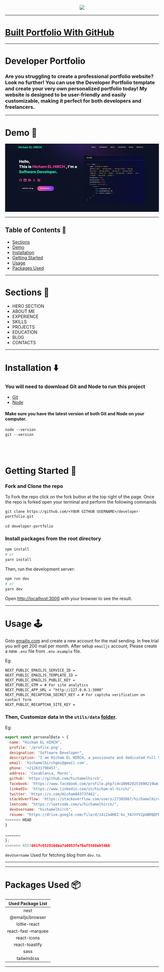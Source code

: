 <p align="center" width="100%">
    <img height="100" src="https://github.com/hichamelhirch/developer-portfolio/assets/77630868/c0064908-cd5f-4751-a77c-eba90a62b55c">
</p>

---
# [Built Portfolio With GitHub ](https://github.com/hichamelhirch/developer-portfolio)

---

# Developer Portfolio

### Are you struggling to create a professional portfolio website? Look no further! You can use the Developer Portfolio template and create your very own personalized portfolio today! My website is designed to be user-friendly and easily customizable, making it perfect for both developers and freelancers.

---

# Demo :movie_camera:

![](./public/image/screen.png)


---

## Table of Contents :scroll:

- [Sections](#sections-bookmark)
- [Demo](#demo-movie_camera)
- [Installation](#installation-arrow_down)
- [Getting Started](#getting-started-dart)
- [Usage](#usage-joystick)
- [Packages Used](#packages-used-package)

---

# Sections :bookmark:

- HERO SECTION
- ABOUT ME
- EXPERIENCE
- SKILLS
- PROJECTS
- EDUCATION
- BLOG
- CONTACTS

---

# Installation :arrow_down:

### You will need to download Git and Node to run this project

- [Git](https://git-scm.com/downloads)
- [Node](https://nodejs.org/en/download/)

#### Make sure you have the latest version of both Git and Node on your computer.

```
node --version
git --version
```

## <br />

# Getting Started :dart:

### Fork and Clone the repo

To Fork the repo click on the fork button at the top right of the page. Once the repo is forked open your terminal and perform the following commands

```
git clone https://github.com/<YOUR GITHUB USERNAME>/developer-portfolio.git

cd developer-portfolio
```

### Install packages from the root directory

```bash
npm install
# or
yarn install
```

Then, run the development server:

```bash
npm run dev
# or
yarn dev
```

Open [http://localhost:3000](http://localhost:3000) with your browser to see the result.

---

# Usage :joystick:

Goto [emailjs.com](https://www.emailjs.com/) and create a new account for the mail sending. In free trial you will get 200 mail per month. After setup `emailjs` account, Please create a new `.env` file from `.env.example` file.

Eg:

```env
NEXT_PUBLIC_EMAILJS_SERVICE_ID =
NEXT_PUBLIC_EMAILJS_TEMPLATE_ID =
NEXT_PUBLIC_EMAILJS_PUBLIC_KEY =
NEXT_PUBLIC_GTM = # For site analytics
NEXT_PUBLIC_APP_URL = "http://127.0.0.1:3000"
NEXT_PUBLIC_RECAPTCHA_SECRET_KEY = # For captcha verification on contact form
NEXT_PUBLIC_RECAPTCHA_SITE_KEY =
```

### Then, Customize data in the `utils/data` [folder](https://github.com/hichamelhirch/developer-portfolio/tree/main/utils/data).

Eg:

```javascript
export const personalData = {
  name: "Hicham EL HIRCH",
  profile: '/profile.png',
  designation: "Software Developer",
  description: "I am Hicham EL HIRCH, a passionate and dedicated Full Stack Developer specializing in Java-based technologies. I excel in both front-end development using Angular and React, and back-end services with Spring Boot. I’m always eager to explore new technologies, continuously improving my skills and solving complex challenges. Open to any opportunities that align with my experience and drive for innovation.",
  email: 'hichamelhirchgmi@gmail.com',
  phone: '+212631790457',
  address: 'Casablanca, Maroc',
  github: 'https://github.com/hichamelhirch',
  facebook: 'https://www.facebook.com/profile.php?id=100020253690219&mibextid=ZbWKwL',
  linkedIn: 'https://www.linkedin.com/in/hicham-el-hirch/',
  twitter: 'https://x.com/Hicham843737462',
  stackOverflow: 'https://stackoverflow.com/users/27385067/hichamelhirch',
  leetcode: "https://leetcode.com/u/hichamelhirch/",
  devUsername: "hichamelhirch",
  resume: "https://drive.google.com/file/d/14iZa4KKZ-kv_YA7nYV2pUBRQQFbRE5na/view?usp=sharingg"
<<<<<<< HEAD
}

=======
};
>>>>>>> 6557d41fc652816dea7a0053fe7baf5568eb54b6
```

`devUsername` Used for fetching blog from `dev.to`.

---

---

# Packages Used :package:

| Used Package List  |
| :----------------: |
|        next        |
|  @emailjs/browser  |
|    lottie-react    |
| react-fast-marquee |
|    react-icons     |
|   react-toastify   |
|        sass        |
|    tailwindcss     |

---
